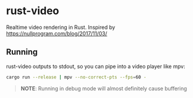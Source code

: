 # rust-video
Realtime video rendering in Rust. Inspired by https://nullprogram.com/blog/2017/11/03/

## Running
rust-video outputs to stdout, so you can pipe into a video player like mpv:
```bash
cargo run --release | mpv --no-correct-pts --fps=60 -
```
> **NOTE**: Running in debug mode will almost definitely cause buffering
